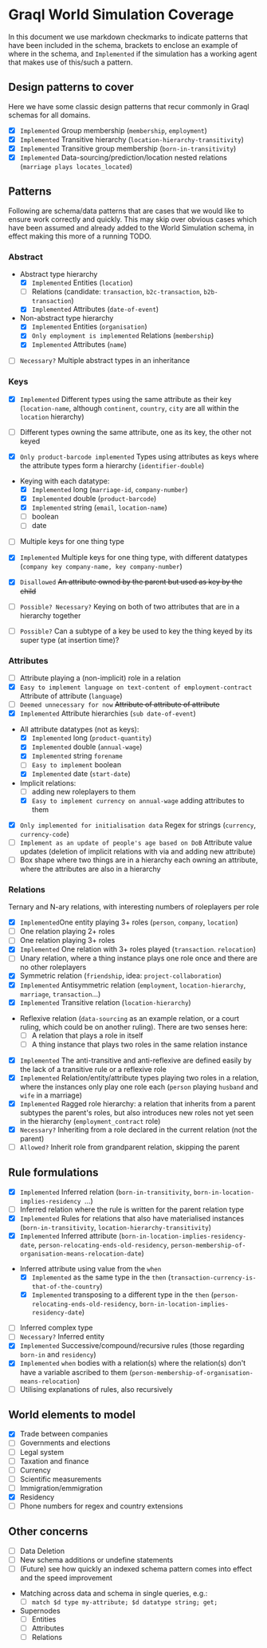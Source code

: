 # Graql World Simulation Coverage

In this document we use markdown checkmarks to indicate patterns that have been included in the schema, brackets to enclose an example of where in the schema, and `Implemented` if the simulation has a working agent that makes use of this/such a pattern.

## Design patterns to cover

Here we have some classic design patterns that recur commonly in Graql schemas for all domains.

- [x] `Implemented` Group membership (`membership`, `employment`)
- [x] `Implemented` Transitive hierarchy (`location-hierarchy-transitivity`)
- [x] `Implemented` Transitive group membership (`born-in-transitivity`)
- [x] `Implemented` Data-sourcing/prediction/location nested relations (`marriage plays locates_located`)

## Patterns

Following are schema/data patterns that are cases that we would like to ensure work correctly and quickly. This may skip over obvious cases which have been assumed and already added to the World Simulation schema, in effect making this more of a running TODO.

### Abstract

- Abstract type hierarchy
  - [x] `Implemented` Entities (`location`)
  - [ ] Relations (candidate: `transaction`, `b2c-transaction`, `b2b-transaction`)
  - [x] `Implemented` Attributes (`date-of-event`)
- Non-abstract type hierarchy
	- [x] `Implemented` Entities (`organisation`)
  - [x] `Only employment is implemented` Relations (`membership`)
  - [x] `Implemented` Attributes (`name`)
- [ ] `Necessary?` Multiple abstract types in an inheritance
### Keys 
- [x] `Implemented` Different types using the same attribute as their key (`location-name`, although `continent`, `country`, `city` are all within the `location` hierarchy)

- [ ] Different types owning the same attribute, one as its key, the other not keyed

- [x] `Only product-barcode implemented` Types using attributes as keys where the attribute types form a hierarchy (`identifier-double`)

- Keying with each datatype:
	- [x] `Implemented` long (`marriage-id`, `company-number`)
	- [x] `Implemented` double (`product-barcode`)
	- [x] `Implemented` string (`email`, `location-name`)
	- [ ] boolean
	- [ ] date
	
- [ ] Multiple keys for one thing type

- [x] `Implemented` Multiple keys for one thing type, with different datatypes (`company key company-name, key company-number`)

- [x] `Disallowed` ~~An attribute owned by the parent but used as key by the child~~

- [ ] `Possible? Necessary?` Keying on both of two attributes that are in a hierarchy together

- [ ] `Possible?` Can a subtype of a key be used to key the thing keyed by its super type (at insertion time)?

### Attributes

- [ ] Attribute playing a (non-implicit) role in a relation
- [x] `Easy to implement language on text-content of employment-contract` Attribute of attribute (`language`)
- [ ] `Deemed unnecessary for now` ~~Attribute of attribute of attribute~~
- [x] `Implemented` Attribute hierarchies (`sub date-of-event`)
- All attribute datatypes (not as keys):
	- [x] `Implemented` long (`product-quantity`)
	- [x] `Implemented` double (`annual-wage`)
	- [x] `Implemented` string `forename`
	- [ ] `Easy to implement` boolean
	- [x] `Implemented` date (`start-date`)
- Implicit relations:
  - [ ] adding new roleplayers to them
  - [x] `Easy to implement currency on annual-wage` adding attributes to them
- [x] `Only implemented for initialisation data` Regex for strings (`currency`, `currency-code`)
- [ ] `Implement as an update of people's age based on DoB` Attribute value updates (deletion of implicit relations with via and adding new attribute)
- [ ] Box shape where two things are in a hierarchy each owning an attribute, where the attributes are also in a hierarchy

### Relations

Ternary and N-ary relations, with interesting numbers of roleplayers per role

- [x] `Implemented`One entity playing 3+ roles (`person`, `company`, `location`)
- [ ] One relation playing 2+ roles
- [ ] One relation playing 3+ roles
- [x] `Implemented` One relation with 3+ roles played (`transaction`. `relocation`)
- [ ] Unary relation, where a thing instance plays one role once and there are no other roleplayers
- [x] Symmetric relation (`friendship`, idea: `project-collaboration`)
- [x] `Implemented` Antisymmetric relation (`employment`, `location-hierarchy`, `marriage`, `transaction`...)
- [x] `Implemented` Transitive relation (`location-hierarchy`)
- Reflexive relation (`data-sourcing` as an example relation, or a court ruling, which could be on another ruling). There are two senses here:
	- [ ] A relation that plays a role in itself
	- [ ] A thing instance that plays two roles in the same relation instance
- [x] `Implemented` The anti-transitive and anti-reflexive are defined easily by the lack of a transitive rule or a reflexive role
- [x] `Implemented` Relation/entity/attribute types playing two roles in a relation, where the instances only play one role each (`person` playing `husband` and `wife` in a marriage)
- [x] `Implemented` Ragged role hierarchy: a relation that inherits from a parent subtypes the parent's roles, but also introduces new roles not yet seen in the hierarchy (`employment_contract` role)
- [x] `Necessary?` Inheriting from a role declared in the current relation (not the parent)
- [ ] `Allowed?` Inherit role from grandparent relation, skipping the parent

## Rule formulations
- [x] `Implemented` Inferred relation (`born-in-transitivity`, `born-in-location-implies-residency `...)
- [ ] Inferred relation where the rule is written for the parent relation type
- [x] `Implemented` Rules for relations that also have materialised instances (`born-in-transitivity`, `location-hierarchy-transitivity`)
- [x] `Implemented` Inferred attribute (`born-in-location-implies-residency-date`, `person-relocating-ends-old-residency`, `person-membership-of-organisation-means-relocation-date`)
- Inferred attribute using value from the `when`
	- [x] `Implemented` as the same type in the `then` (`transaction-currency-is-that-of-the-country`)
	- [x] `Implemented` transposing to a different type in the `then` (`person-relocating-ends-old-residency`, `born-in-location-implies-residency-date`)
- [ ] Inferred complex type
- [ ] `Necessary?` Inferred entity
- [x] `Implemented` Successive/compound/recursive rules (those regarding `born-in` and `residency`)
- [x] `Implemented` `when` bodies with a relation(s) where the relation(s) don't have a variable ascribed to them (`person-membership-of-organisation-means-relocation`)
- [ ] Utilising explanations of rules, also recursively

## World elements to model

- [x] Trade between companies
- [ ] Governments and elections
- [ ] Legal system
- [ ] Taxation and finance
- [ ] Currency
- [ ] Scientific measurements
- [ ] Immigration/emmigration
- [x] Residency
- [ ] Phone numbers for regex and country extensions

## Other concerns

- [ ] Data Deletion
- [ ] New schema additions or undefine statements
- [ ] (Future) see how quickly an indexed schema pattern comes into effect and the speed improvement
- Matching across data and schema in single queries, e.g.:
  - [ ] `match $d type my-attribute; $d datatype string; get;`
- Supernodes
  - [ ] Entities
  - [ ] Attributes
  - [ ] Relations